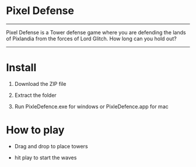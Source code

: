 # Pixel Defense

---

Pixel Defense is a Tower defense game where you are defending the lands of Pixlandia from the forces of Lord Glitch. How long can you hold out?

---

# Install

1. Download the ZIP file

2. Extract the folder

3. Run PixleDefence.exe for windows or PixleDefence.app for mac

# How to play

- Drag and drop to place towers

- hit play to start the waves
